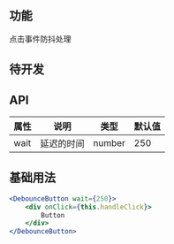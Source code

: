 ## 功能
点击事件防抖处理

## 待开发

## API
属性 | 说明 | 类型 | 默认值
---|---|---|---
wait | 延迟的时间 | number | 250

## 基础用法

```jsx
<DebounceButton wait={250}>
	<div onClick={this.handleClick}>
		Button
	</div>
</DebounceButton>
```
